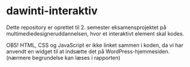 # dawinti-interaktiv
Dette repository er oprettet til 2. semester eksamensprojektet på multimediedesigneruddannelsen, hvor et interaktivt element skal kodes. 

OBS! HTML, CSS og JavaScript er ikke linket sammen i koden, da vi har anvendt en widget til at indsætte det på WordPress-hjemmesiden. (nærmere begrundelse kan læses i rapporten)
